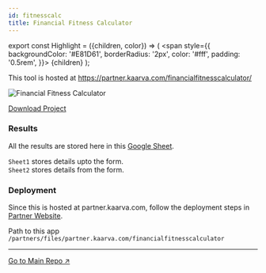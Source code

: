 ```yaml
---
id: fitnesscalc
title: Financial Fitness Calculator
---
```


export const Highlight = ({children, color}) => ( <span style={{
      backgroundColor: '#E81D61',
      borderRadius: '2px',
      color: '#fff',
      padding: '0.5rem',
    }}> {children} </span> ); 

This tool is hosted at https://partner.kaarva.com/financialfitnesscalculator/

![Financial Fitness Calculator](img/fitnesscalc01.png)

[<Highlight>Download Project</Highlight>](https://drive.google.com/open?id=1mdWArpHnx8lBy_GyTTd3E5D7_f3ay_7J)

### Results

All the results are stored here in this [Google Sheet](https://docs.google.com/spreadsheets/d/1dQbnpmpWgw_IJNUpW8vMO0HlVJ-D5NPctEFuxsGw0oo/edit#gid=0).

```Sheet1``` stores details upto the form.  
```Sheet2``` stores details from the form.

### Deployment

Since this is hosted at partner.kaarva.com, follow the deployment steps in [Partner Website](partnerwebsite.md).

Path to this app ```/partners/files/partner.kaarva.com/financialfitnesscalculator```

___

[Go to Main Repo ↗](https://drive.google.com/open?id=11KXuPq4HX1llnvEmzUOvAOFbjy5nM95N)